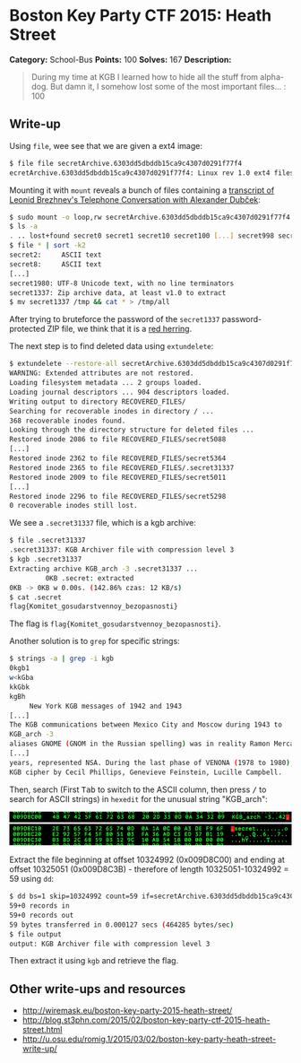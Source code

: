 # Boston Key Party CTF 2015: Heath Street

**Category:** School-Bus
**Points:** 100
**Solves:** 167
**Description:**

> During my time at KGB I learned how to hide all the stuff from alpha-dog. But damn it, I somehow lost some of the most important files... : 100

## Write-up

Using `file`, wee see that we are given a ext4 image:

```bash
$ file file secretArchive.6303dd5dbddb15ca9c4307d0291f77f4
ecretArchive.6303dd5dbddb15ca9c4307d0291f77f4: Linux rev 1.0 ext4 filesystem data (extents) (huge files) 
```

Mounting it with `mount` reveals a bunch of files containing a [transcript of Leonid Brezhnev's Telephone Conversation with Alexander Dubček](http://www2.gwu.edu/~nsarchiv/nsa/publications/DOC_readers/psread/doc81.htm):

```bash
$ sudo mount -o loop,rw secretArchive.6303dd5dbddb15ca9c4307d0291f77f4 /mnt
$ ls -a
. .. lost+found secret0 secret1 secret10 secret100 [...] secret998 secret999
$ file * | sort -k2
secret2:     ASCII text
secret8:     ASCII text
[...]
secret1980: UTF-8 Unicode text, with no line terminators
secret1337: Zip archive data, at least v1.0 to extract
$ mv secret1337 /tmp && cat * > /tmp/all
```

After trying to bruteforce the password of the `secret1337` password-protected ZIP file, we think that it is a [red herring](http://en.wikipedia.org/wiki/Red_herring).

The next step is to find deleted data using `extundelete`:

```bash
$ extundelete --restore-all secretArchive.6303dd5dbddb15ca9c4307d0291f77f4
WARNING: Extended attributes are not restored.
Loading filesystem metadata ... 2 groups loaded.
Loading journal descriptors ... 904 descriptors loaded.
Writing output to directory RECOVERED_FILES/
Searching for recoverable inodes in directory / ... 
368 recoverable inodes found.
Looking through the directory structure for deleted files ... 
Restored inode 2086 to file RECOVERED_FILES/secret5088
[...]
Restored inode 2362 to file RECOVERED_FILES/secret5364
Restored inode 2365 to file RECOVERED_FILES/.secret31337
Restored inode 2009 to file RECOVERED_FILES/secret5011
[...]
Restored inode 2296 to file RECOVERED_FILES/secret5298
0 recoverable inodes still lost.
```

We see a `.secret31337` file, which is a kgb archive:

```bash
$ file .secret31337
.secret31337: KGB Archiver file with compression level 3
$ kgb .secret31337
Extracting archive KGB_arch -3 .secret31337 ...
         0KB .secret: extracted
0KB -> 0KB w 0.00s. (142.86% czas: 12 KB/s)
$ cat .secret
flag{Komitet_gosudarstvennoy_bezopasnosti}
```

The flag is `flag{Komitet_gosudarstvennoy_bezopasnosti}`.

Another solution is to `grep` for specific strings:

```bash
$ strings -a | grep -i kgb
0kgb1
w<kGba
kkGbk
kgBh
     New York KGB messages of 1942 and 1943
[...]
The KGB communications between Mexico City and Moscow during 1943 to 
KGB_arch -3
aliases GNOME (GNOM in the Russian spelling) was in reality Ramon Mercader, a Spanish Communist recruited into KGB service
[...]
years, represented NSA. During the last phase of VENONA (1978 to 1980), NSA issued thirty-nine first-time translations of KGB 
KGB cipher by Cecil Phillips, Genevieve Feinstein, Lucille Campbell.
```

Then, search (First <kbd>Tab</kbd> to switch to the ASCII column, then press <kbd>/</kbd> to search for ASCII strings) in `hexedit` for the unusual string "KGB_arch":

![](kgb.png)
![](kgb_2.png)

Extract the file beginning at offset 10324992 (0x009D8C00) and ending at offset 10325051 (0x009D8C3B) - therefore of length 10325051-10324992 = 59 using `dd`:

```bash
$ dd bs=1 skip=10324992 count=59 if=secretArchive.6303dd5dbddb15ca9c4307d0291f77f4 of=output
59+0 records in
59+0 records out
59 bytes transferred in 0.000127 secs (464285 bytes/sec)
$ file output
output: KGB Archiver file with compression level 3
```

Then extract it using `kgb` and retrieve the flag.

## Other write-ups and resources

* <http://wiremask.eu/boston-key-party-2015-heath-street/>
* <http://blog.st3phn.com/2015/02/boston-key-party-ctf-2015-heath-street.html>
* <http://u.osu.edu/romig.1/2015/03/02/boston-key-party-heath-street-write-up/>
